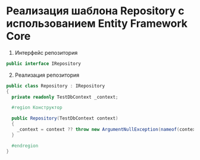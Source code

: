 # Реализация шаблона Repository с использованием Entity Framework Core
1. Интерфейс репозитория
```csharp
public interface IRepository
```
2. Реализация репозитория
```csharp
public class Repository : IRepository
{
  private readonly TestDbContext _context;

  #region Конструктор

  public Repository(TestDbContext context)
  {
    _context = context ?? throw new ArgumentNullException(nameof(context));
  }

  #endregion
}
```
